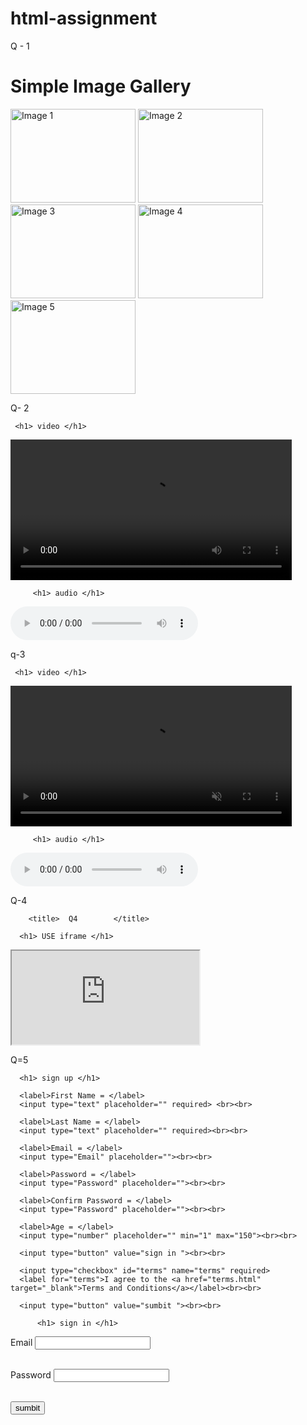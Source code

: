 # html-assignment
Q - 1    

<!DOCTYPE html>
<html>
<head>
  <title>Image Gallery</title>
</head>
<body>

<h1>Simple Image Gallery</h1>

<!-- Image Gallery -->
<div>
  <img src="image1.jpg" alt="Image 1" width="200" height="150">
  <img src="image2.jpg" alt="Image 2" width="200" height="150">
  <img src="image3.jpg" alt="Image 3" width="200" height="150">
  <img src="image4.jpg" alt="Image 4" width="200" height="150">
  <img src="image5.jpg" alt="Image 5" width="200" height="150">
</div>

</body>
</html>

Q- 2

<!DOCTYPE>

<html>
<head>


<title> video and audio control </title>

</head>


<body>


     <h1> video </h1>


<video controls width="450px">

 <source src="C:\Users\Dell\Downloads\Video.mp4.mp4">



</video>

         <h1> audio </h1>


<audio controls > 

     <source src=" C:\Users\Dell\Downloads\audio.mp3.mp3">
       
</audio>

</body>

</html>

q-3 

<!DOCTYPE>

<html>
<head>


<title> video and audio control </title>

</head>


<body>


     <h1> video </h1>


<video  width="450px" loop muted autoplay="autoplay">

 <source src="C:\Users\Dell\Downloads\Video.mp4.mp4">



</video>

         <h1> audio </h1>


<audio controls loop> 

     <source src=" C:\Users\Dell\Downloads\audio.mp3.mp3">
       
</audio>

</body>

</html>

Q-4


<!DOCTYPE>

<html>

<head>

        <title>  Q4        </title>
 
</head>
 <body>

      <h1> USE iframe </h1>

  <iframe src="https://en.wikipedia.org/wiki/Physics_Wallah" frameborder="1"></iframe>  
</body>
</html>



Q=5

<!DOCTYPE html>
<html>
<head>
  <title>Sign In and Sign Up Form</title>
</head>
<body>
       
      <h1> sign up </h1>

<form action="" method="post" enctype="" target="blank">

      <label>First Name = </label>
      <input type="text" placeholder="" required> <br><br>
      
      <label>Last Name = </label>
      <input type="text" placeholder="" required><br><br>

      <label>Email = </label>
      <input type="Email" placeholder=""><br><br>

      <label>Password = </label>
      <input type="Password" placeholder=""><br><br>

      <label>Confirm Password = </label>
      <input type="Password" placeholder=""><br><br>

      <label>Age = </label>
      <input type="number" placeholder="" min="1" max="150"><br><br>

      <input type="button" value="sign in "><br><br>

      <input type="checkbox" id="terms" name="terms" required>
      <label for="terms">I agree to the <a href="terms.html" target="_blank">Terms and Conditions</a></label><br><br>

      <input type="button" value="sumbit "><br><br>

</form>

          <h1> sign in </h1>


<form action="" method="post" enctype="" target="blank">

<label> Email </label>
<input type="Email" placeholder="" > <br><br>

<label> Password </label>
<input type="password" placeholder=""> <br><br>

<input type="button" value="sumbit">

</form>
</body>
</html>
  







       


  

